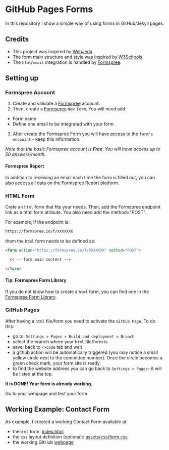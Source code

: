 # GitHub Pages Forms 

In this repository I show a simple way of using forms in GitHub/Jekyll pages.

## Credits

- This project was inspired by [WebJeda][1].
- The form main structure and style was inspired by [W3Schools][2].
- The `html`/`email` integration is handled by [Formspree][3].

## Setting up

### Formspree Account

1. Create and validate a [Formspree][3] account.
2. Then, create a [Formspree][3] `New Form`. You will need add:
  - Form name
  - Define one email to be integrated with your form
3. After create the Formspree Form you will have access to the `form's endpoint` - keep this information.

*Note that the basic Formspree account is **Free**. You will have access up to 50 answers/month.*

#### Formspree Report

In addition to receiving an email each time the form is filled out, you can also access all data on the Formspree Report platform.

### HTML Form

Crete an `html` form that fits your needs. Then, add the Formspree endpoint link as a html form atribute.
You also need add the method="POST".

For example, if the endpoint is:

```bash
https://formspree.io/f/XXXXXXX
```

them the `html` form needs to be defined as:

```html
<form action="https://formspree.io/f/XXXXXXX" method="POST">

  <! -- form main content -->
  
</form>
```

#### Tip: Formspree Form Library

If you do not know how to create a `html` form, you can find one in the [Formspree Form Library][4].

### GitHub Pages

After having a `html` file/form you need to activate the `Github Page`. To do this:

- go to: `Settings > Pages > Build and deployment > Branch`
- select the branch where your `html` file/form is
- save, back to `<>code` tab and wait
- a github action will be automatically triggered (you may notice a small yellow circle next to the committee number). Once the circle becomes a green check mark, your form site is ready. 
- to find the website address you can go back to `Settings > Pages`- it will be listed at the top.

**It is DONE! Your form is already working.**

Go to your webpage and test your form.

## Working Example: Contact Form

As example, I created a working Contact Form available at:

- the`html` form: [index.html][5]
- the `css` layout definition (optional): [assets/css/form.css][6]
- the working GitHub [webpage][7]


[1]: https://www.youtube.com/watch?v=IP6HsgwQkvs&ab_channel=WebJeda
[2]: https://www.w3schools.com/howto/howto_css_contact_form.asp
[3]: https://formspree.io/
[4]: https://formspree.io/library/
[5]: https://github.com/patricia-ternes/github-pages_form/blob/main/index.html
[6]: https://github.com/patricia-ternes/github-pages_form/blob/main/assets/css/form.css
[7]: https://patricia-ternes.github.io/github-pages_form/

